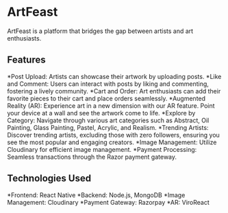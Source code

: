 # ArtFeast
ArtFeast is a platform that bridges the gap between artists and art enthusiasts. 

## Features 
*Post Upload: Artists can showcase their artwork by uploading posts.
*Like and Comment: Users can interact with posts by liking and commenting, fostering a lively community.
*Cart and Order: Art enthusiasts can add their favorite pieces to their cart and place orders seamlessly.
*Augmented Reality (AR): Experience art in a new dimension with our AR feature. Point your device at a wall and see the artwork come to life.
*Explore by Category: Navigate through various art categories such as Abstract, Oil Painting, Glass Painting, Pastel, Acrylic, and Realism.
*Trending Artists: Discover trending artists, excluding those with zero followers, ensuring you see the most popular and engaging creators.
*Image Management: Utilize Cloudinary for efficient image management.
*Payment Processing: Seamless transactions through the Razor payment gateway.

## Technologies Used
*Frontend: React Native
*Backend: Node.js, MongoDB
*Image Management: Cloudinary
*Payment Gateway: Razorpay
*AR: ViroReact 

